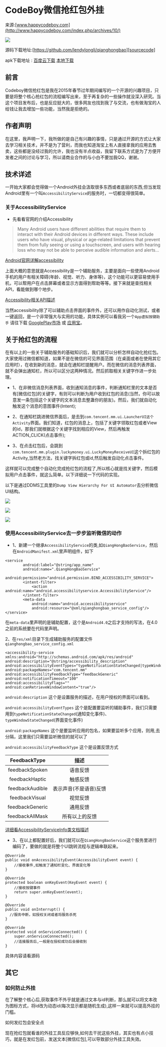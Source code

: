 # CodeBoy微信抢红包外挂

来源:[www.happycodeboy.com](http://www.happycodeboy.com/index.php/archives/10/)

[sourcecode]:https://github.com/lendylongli/qianghongbao
[apk-baidu]:http://t.cn/RbrdRHe
[apk-local]:1/wechat-hongbao-plugin-sample.apk
[accessibility-official]:http://developer.android.com/guide/topics/ui/accessibility/index.html
[accessibility-api]:http://developer.android.com/guide/topics/ui/accessibility/apps.html
[googleplay]:https://play.google.com/store/apps/details?id=com.leon.assistivetouch.main
[yingyongbao]:http://android.myapp.com/myapp/detail.htm?apkName=com.leon.assistivetouch.main
[AccessibilityServiceInfo]:http://developer.android.com/reference/android/accessibilityservice/AccessibilityServiceInfo.html

![](1/wechat-hongbao-plugin-1.gif)

源码下载地址:[https://github.com/lendylongli/qianghongbao][sourcecode]

apk下载地址 : [百度云下载][apk-baidu] [本地下载][apk-local]

## 前言

Codeboy微信抢红包是我在2015年春节过年期间编写的一个开源的兴趣项目，只要是将整个核心抢红包的流程编写出来，至于再复杂的一些操作就没深入研究。当这个项目发布后，也是反应挺大的，很多网友也找到我了与交流，也有做淘宝的人给钱让我去增加一些功能，当然我是拒绝的。

## 作者声明

在这里，我声明一下，我所做的是自己有兴趣的事情，只是通过开源的方式让大家去学习相关技术，并不是为了营利，而我也知道淘宝上有人直接拿我的应用去售卖，这些都是没经过我的允许，我也没有半点收益，我留下联系方式是为了方便开发者之间的讨论与学习，所以请商业合作的与小白不要加我QQ，谢谢。

## 技术详述

一开始大家都会觉得做一个Android外挂会汲取很多东西或者底层的东西,但当发现Android里有一个叫`AccessibilityService`的服务时，一切都变得很简单。

### 关于AccessibilityService

* 先看看官网的介绍Accessibility

> Many Android users have different abilities that require them to interact with their Android devices in different ways. These include users who have visual, physical or age-related limitations that prevent them from fully seeing or using a touchscreen, and users with hearing loss who may not be able to perceive audible information and alerts...

[Android官网详解accessibility][accessibility-official]

上面大概的意思就是Accessibility是一个辅助服务，主要是面向一些使用Android手机的用户有相关障碍(年龄、视觉、听力、身体等)，这个功能可以更容易使用手机，可以帮用户在点击屏幕或者显示方面得到帮助等等。接下来就是查找相关API，看能做到哪个地步。

[Accessibility相关API描述][accessibility-api]

当然accessibility除了可以辅助点击界面的事件外，还可以用作自动化测试，或者一键返回，是一个非常强大与实用的功能，具体实例可以看我另一个`App虚拟按键助手` 请往下载 [GooglePlay市场][googleplay] 或 [应用宝][yingyongbao]。

## 关于抢红包的流程

在有以上的一些关于辅助服务的基础知识后，我们就可以分析怎样自动化抢红包。
大家使用过微信都知道，如果不是在微信的可见界面范围（在桌面或者在使用其它应用时），在收到新的消息，就会在通知栏提醒用户。而在微信的消息列表界面，就不会弹出通知栏，所以可以区分这两种情况。然后抓取相关关键字作进一步处理。

* 1、在非微信消息列表界面，收到通知消息的事件，判断通知栏里的文本是否有[微信红包]的关键字，有则可以判断为用户收到红包的消息(当然，你可以故意发一条包括这个关键字的文本消息去整蛊你的朋友)。然后，我们就自动化触发这个消息的意图事件(Intent);

* 2、在通知栏跳进微信界面后，是去到`com.tencent.mm.ui.LauncherUI这个Activity`界面。我们知道，红包的消息上，包括了关键字领取红包或者View的id，那我们就根据这个关键字找到相应的View，然后再触发ACTION_CLICK(点击事件);

* 3、在点击红包后，会跳到
`com.tencent.mm.plugin.luckymoney.ui.LuckyMoneyReceiveUI`这个拆红包的Activity,当然老方法，找关键字拆红包或id,然后触发自动化点击事件。

这样就可以完成整个自动化完成抢红包的流程了,所以核心就是找关键字，然后模拟用户点击事件，就这么简单。以下详细说一下代码的实现。

以下是通过DDMS工具里的`Dump View Hierarchy For UI Automator`去分析微信UI结构。

![](1/wechat-hongbao-plugin-2.jpg)

![](1/wechat-hongbao-plugin-3.jpg)

![](1/wechat-hongbao-plugin-4.jpg)

### 使用AccessibilityService去一步步监听微信的动作

* 1、新建一个继承`AccessibilityService`的类,如`QiangHongBaoService`，然后在`AndroidManifest.xml`里声明组件，如下

```
<service
        android:label="@string/app_name"
        android:name=".QiangHongBaoService"
        android:permission="android.permission.BIND_ACCESSIBILITY_SERVICE">
        <intent-filter>
            <action android:name="android.accessibilityservice.AccessibilityService"/>
        </intent-filter>
        <meta-data
            android:name="android.accessibilityservice"
            android:resource="@xml/qianghongbao_service_config"/>
</service>
```
在`meta-data`里声明的是辅助配置，这个是`Android4.0`之后才支持的写法，在4.0之前的系统要在代码里声明。

2、在`res/xml`目录下生成辅助服务的配置文件`qianghongbao_service_config.xml`

```
<accessibility-service
xmlns:android="http://schemas.android.com/apk/res/android"
android:description="@string/accessibility_description"
android:accessibilityEventTypes="typeNotificationStateChanged|typeWindowStateChanged"
android:packageNames="com.tencent.mm"
android:accessibilityFeedbackType="feedbackGeneric"
android:notificationTimeout="100"
android:accessibilityFlags=""
android:canRetrieveWindowContent="true"/>
```

`android:description` 这个是设置服务的描述，在用户授权的界面可以看到。

`android:accessibilityEventTypes` 这个是配置要监听的辅助事件，我们只需要用到`typeNotificationStateChanged`(通知变化事件)、`typeWindowStateChanged`(界面变化事件)

`android:packageNames` 这个是要监听应用的包名，如果要监听多个应用，则用,去分隔，这里我们只需要监听微信的就可以了

`android:accessibilityFeedbackType` 这个是设置反馈方式

|FeedbackType|	描述|
|:--:|:--:|
|feedbackSpoken|	语音反馈|
|feedbackHaptic|	触感反馈|
|feedbackAudible|	表示声音(不是语音)反馈|
|feedbackVisual|	视觉反馈|
|feedbackGeneric|	通用反馈|
|feedbackAllMask|	所有以上的反馈|

[详细看AccessibilityServiceInfo类文档描述][AccessibilityServiceInfo]

* 3、在以上都配置好后，我们就可以在`QiangHongBaoService`这个服务里进行编码了，要做的就是将整个UI跳转流程与逻辑串联起来。

```
@Override
public void onAccessibilityEvent(AccessibilityEvent event) {
    //接收事件,如触发了通知栏变化、界面变化等  
}

@Override
protected boolean onKeyEvent(KeyEvent event) {
    //接收按键事件
    return super.onKeyEvent(event);
}

@Override
public void onInterrupt() {
  //服务中断，如授权关闭或者将服务杀死
}

@Override
protected void onServiceConnected() {
    super.onServiceConnected();
    //连接服务后,一般是在授权成功后会接收到
}
```

具体内容请看源码

## 其它

### 如何防止外挂

在了解整个核心后,获取事件不外乎就是通过文本与id判断，那么就可以将文本改为图标方式，将id改为动态id(每次显示都是随机生成),这样一来就可以提高外挂的门槛。

如何发红包会安全点

现在抢红包就看谁的外挂工具反应够快,如何去干扰这些外挂，其实也有点小技巧，就是在发红包前，发送文本[微信红包],可以导致部分外挂工具失效。